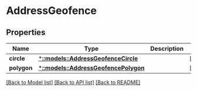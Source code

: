 # AddressGeofence

## Properties
Name | Type | Description | Notes
------------ | ------------- | ------------- | -------------
**circle** | [***::models::AddressGeofenceCircle**](AddressGeofence_circle.md) |  | [optional] 
**polygon** | [***::models::AddressGeofencePolygon**](AddressGeofence_polygon.md) |  | [optional] 

[[Back to Model list]](../README.md#documentation-for-models) [[Back to API list]](../README.md#documentation-for-api-endpoints) [[Back to README]](../README.md)


